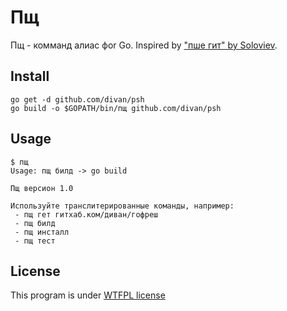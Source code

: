 # Пщ

Пщ - комманд алиас фоr Go.
Inspired by ["пше гит" by Soloviev](https://gist.github.com/piranha/6319369).

## Install

    go get -d github.com/divan/psh
    go build -o $GOPATH/bin/пщ github.com/divan/psh
    
## Usage

    $ пщ
    Usage: пщ билд -> go build
    
    Пщ версион 1.0
    
    Используйте транслитерированные команды, например:
     - пщ гет гитхаб.ком/диван/гофреш
     - пщ билд
     - пщ инсталл
     - пщ тест

## License

This program is under [WTFPL license](http://www.wtfpl.net)
